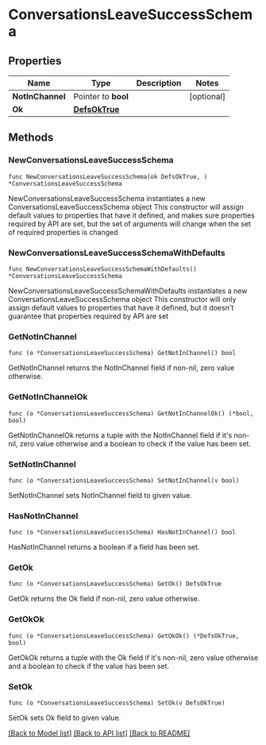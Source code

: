 # ConversationsLeaveSuccessSchema

## Properties

Name | Type | Description | Notes
------------ | ------------- | ------------- | -------------
**NotInChannel** | Pointer to **bool** |  | [optional] 
**Ok** | [**DefsOkTrue**](DefsOkTrue.md) |  | 

## Methods

### NewConversationsLeaveSuccessSchema

`func NewConversationsLeaveSuccessSchema(ok DefsOkTrue, ) *ConversationsLeaveSuccessSchema`

NewConversationsLeaveSuccessSchema instantiates a new ConversationsLeaveSuccessSchema object
This constructor will assign default values to properties that have it defined,
and makes sure properties required by API are set, but the set of arguments
will change when the set of required properties is changed

### NewConversationsLeaveSuccessSchemaWithDefaults

`func NewConversationsLeaveSuccessSchemaWithDefaults() *ConversationsLeaveSuccessSchema`

NewConversationsLeaveSuccessSchemaWithDefaults instantiates a new ConversationsLeaveSuccessSchema object
This constructor will only assign default values to properties that have it defined,
but it doesn't guarantee that properties required by API are set

### GetNotInChannel

`func (o *ConversationsLeaveSuccessSchema) GetNotInChannel() bool`

GetNotInChannel returns the NotInChannel field if non-nil, zero value otherwise.

### GetNotInChannelOk

`func (o *ConversationsLeaveSuccessSchema) GetNotInChannelOk() (*bool, bool)`

GetNotInChannelOk returns a tuple with the NotInChannel field if it's non-nil, zero value otherwise
and a boolean to check if the value has been set.

### SetNotInChannel

`func (o *ConversationsLeaveSuccessSchema) SetNotInChannel(v bool)`

SetNotInChannel sets NotInChannel field to given value.

### HasNotInChannel

`func (o *ConversationsLeaveSuccessSchema) HasNotInChannel() bool`

HasNotInChannel returns a boolean if a field has been set.

### GetOk

`func (o *ConversationsLeaveSuccessSchema) GetOk() DefsOkTrue`

GetOk returns the Ok field if non-nil, zero value otherwise.

### GetOkOk

`func (o *ConversationsLeaveSuccessSchema) GetOkOk() (*DefsOkTrue, bool)`

GetOkOk returns a tuple with the Ok field if it's non-nil, zero value otherwise
and a boolean to check if the value has been set.

### SetOk

`func (o *ConversationsLeaveSuccessSchema) SetOk(v DefsOkTrue)`

SetOk sets Ok field to given value.



[[Back to Model list]](../README.md#documentation-for-models) [[Back to API list]](../README.md#documentation-for-api-endpoints) [[Back to README]](../README.md)


